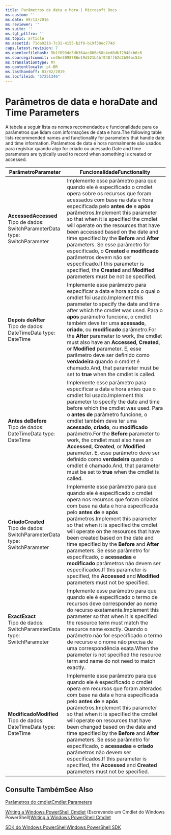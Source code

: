 ```yaml
---
title: Parâmetros de data e hora | Microsoft Docs
ms.custom: ''
ms.date: 09/13/2016
ms.reviewer: ''
ms.suite: ''
ms.tgt_pltfrm: ''
ms.topic: article
ms.assetid: 71da921b-7c32-4155-b2f8-b19f30ec774d
caps.latest.revision: 7
ms.openlocfilehash: 5b1f093de5db364ac806e58c4ed8dbf2948cb6c6
ms.sourcegitcommit: ce46e5098786e19d521b4bf948ff62d2b90bc53e
ms.translationtype: MT
ms.contentlocale: pt-BR
ms.lasthandoff: 03/02/2019
ms.locfileid: "57251346"
---
```

# <a name="date-and-time-parameters"></a><span data-ttu-id="1c3ce-102">Parâmetros de data e hora</span><span class="sxs-lookup"><span data-stu-id="1c3ce-102">Date and Time Parameters</span></span>

<span data-ttu-id="1c3ce-103">A tabela a seguir lista os nomes recomendados e funcionalidade para os parâmetros que lidam com informações de data e hora.</span><span class="sxs-lookup"><span data-stu-id="1c3ce-103">The following table lists recommended names and functionality for parameters that handle date and time information.</span></span> <span data-ttu-id="1c3ce-104">Parâmetros de data e hora normalmente são usados para registrar quando algo for criado ou acessado.</span><span class="sxs-lookup"><span data-stu-id="1c3ce-104">Date and time parameters are typically used to record when something is created or accessed.</span></span>

|<span data-ttu-id="1c3ce-105">Parâmetro</span><span class="sxs-lookup"><span data-stu-id="1c3ce-105">Parameter</span></span>|<span data-ttu-id="1c3ce-106">Funcionalidade</span><span class="sxs-lookup"><span data-stu-id="1c3ce-106">Functionality</span></span>|
|---|---|
|<span data-ttu-id="1c3ce-107">**Accessed**</span><span class="sxs-lookup"><span data-stu-id="1c3ce-107">**Accessed**</span></span><br><span data-ttu-id="1c3ce-108">Tipo de dados: SwitchParameter</span><span class="sxs-lookup"><span data-stu-id="1c3ce-108">Data type: SwitchParameter</span></span>|<span data-ttu-id="1c3ce-109">Implemente esse parâmetro para que quando ele é especificado o cmdlet opera sobre os recursos que foram acessados com base na data e hora especificada pelo **antes de** e **após** parâmetros.</span><span class="sxs-lookup"><span data-stu-id="1c3ce-109">Implement this parameter so that when it is specified the cmdlet will operate on the resources that have been accessed based on the date and time specified by the **Before** and **After** parameters.</span></span> <span data-ttu-id="1c3ce-110">Se esse parâmetro for especificado, o **Created** e **modificado** parâmetros devem não ser especificado.</span><span class="sxs-lookup"><span data-stu-id="1c3ce-110">If this parameter is specified, the **Created** and **Modified** parameters must be not be specified.</span></span>|
|<span data-ttu-id="1c3ce-111">**Depois de**</span><span class="sxs-lookup"><span data-stu-id="1c3ce-111">**After**</span></span><br><span data-ttu-id="1c3ce-112">Tipo de dados: DateTime</span><span class="sxs-lookup"><span data-stu-id="1c3ce-112">Data type: DateTime</span></span>|<span data-ttu-id="1c3ce-113">Implemente esse parâmetro para especificar a data e hora após o qual o cmdlet foi usado.</span><span class="sxs-lookup"><span data-stu-id="1c3ce-113">Implement this parameter to specify the date and time after which the cmdlet was used.</span></span> <span data-ttu-id="1c3ce-114">Para o **após** parâmetro funcione, o cmdlet também deve ter uma **acessado**, **criado**, ou **modificado** parâmetro.</span><span class="sxs-lookup"><span data-stu-id="1c3ce-114">For the **After** parameter to work, the cmdlet must also have an **Accessed**, **Created**, or **Modified** parameter.</span></span> <span data-ttu-id="1c3ce-115">E, esse parâmetro deve ser definido como **verdadeira** quando o cmdlet é chamado.</span><span class="sxs-lookup"><span data-stu-id="1c3ce-115">And, that parameter must be set to **true** when the cmdlet is called.</span></span>|
|<span data-ttu-id="1c3ce-116">**Antes de**</span><span class="sxs-lookup"><span data-stu-id="1c3ce-116">**Before**</span></span><br><span data-ttu-id="1c3ce-117">Tipo de dados: DateTime</span><span class="sxs-lookup"><span data-stu-id="1c3ce-117">Data type: DateTime</span></span>|<span data-ttu-id="1c3ce-118">Implemente esse parâmetro para especificar a data e hora antes que o cmdlet foi usado.</span><span class="sxs-lookup"><span data-stu-id="1c3ce-118">Implement this parameter to specify the date and time before which the cmdlet was used.</span></span> <span data-ttu-id="1c3ce-119">Para o **antes de** parâmetro funcione, o cmdlet também deve ter uma **acessado**, **criado**, ou **modificado** parâmetro.</span><span class="sxs-lookup"><span data-stu-id="1c3ce-119">For the **Before** parameter to work, the cmdlet must also have an **Accessed**, **Created**, or **Modified** parameter.</span></span> <span data-ttu-id="1c3ce-120">E, esse parâmetro deve ser definido como **verdadeira** quando o cmdlet é chamado.</span><span class="sxs-lookup"><span data-stu-id="1c3ce-120">And, that parameter must be set to **true** when the cmdlet is called.</span></span>|
|<span data-ttu-id="1c3ce-121">**Criado**</span><span class="sxs-lookup"><span data-stu-id="1c3ce-121">**Created**</span></span><br><span data-ttu-id="1c3ce-122">Tipo de dados: SwitchParameter</span><span class="sxs-lookup"><span data-stu-id="1c3ce-122">Data type: SwitchParameter</span></span>|<span data-ttu-id="1c3ce-123">Implemente esse parâmetro para que quando ele é especificado o cmdlet opera nos recursos que foram criados com base na data e hora especificada pelo **antes de** e **após** parâmetros.</span><span class="sxs-lookup"><span data-stu-id="1c3ce-123">Implement this parameter so that when it is specified the cmdlet will operate on the resources that have been created based on the date and time specified by the **Before** and **After** parameters.</span></span> <span data-ttu-id="1c3ce-124">Se esse parâmetro for especificado, o **acessadas** e **modificado** parâmetros não devem ser especificados.</span><span class="sxs-lookup"><span data-stu-id="1c3ce-124">If this parameter is specified, the **Accessed** and **Modified** parameters must not be specified.</span></span>|
|<span data-ttu-id="1c3ce-125">**Exact**</span><span class="sxs-lookup"><span data-stu-id="1c3ce-125">**Exact**</span></span><br><span data-ttu-id="1c3ce-126">Tipo de dados: SwitchParameter</span><span class="sxs-lookup"><span data-stu-id="1c3ce-126">Data type: SwitchParameter</span></span>|<span data-ttu-id="1c3ce-127">Implemente esse parâmetro para que quando ele é especificado o termo de recursos deve corresponder ao nome do recurso exatamente.</span><span class="sxs-lookup"><span data-stu-id="1c3ce-127">Implement this parameter so that when it is specified the resource term must match the resource name exactly.</span></span> <span data-ttu-id="1c3ce-128">Quando o parâmetro não for especificado o termo de recurso e o nome não precisa de uma correspondência exata.</span><span class="sxs-lookup"><span data-stu-id="1c3ce-128">When the parameter is not specified the resource term and name do not need to match exactly.</span></span>|
|<span data-ttu-id="1c3ce-129">**Modificado**</span><span class="sxs-lookup"><span data-stu-id="1c3ce-129">**Modified**</span></span><br><span data-ttu-id="1c3ce-130">Tipo de dados: DateTime</span><span class="sxs-lookup"><span data-stu-id="1c3ce-130">Data type: DateTime</span></span>|<span data-ttu-id="1c3ce-131">Implemente esse parâmetro para que quando ele é especificado o cmdlet opera em recursos que foram alterados com base na data e hora especificada pelo **antes de** e **após** parâmetros.</span><span class="sxs-lookup"><span data-stu-id="1c3ce-131">Implement this parameter so that when it is specified the cmdlet will operate on resources that have been changed based on the date and time specified by the **Before** and **After** parameters.</span></span> <span data-ttu-id="1c3ce-132">Se esse parâmetro for especificado, o **acessadas** e **criado** parâmetros não devem ser especificados.</span><span class="sxs-lookup"><span data-stu-id="1c3ce-132">If this parameter is specified, the **Accessed** and **Created** parameters must not be specified.</span></span>|
## <a name="see-also"></a><span data-ttu-id="1c3ce-133">Consulte Também</span><span class="sxs-lookup"><span data-stu-id="1c3ce-133">See Also</span></span>

[<span data-ttu-id="1c3ce-134">Parâmetros do cmdlet</span><span class="sxs-lookup"><span data-stu-id="1c3ce-134">Cmdlet Parameters</span></span>](./cmdlet-parameters.md)

<span data-ttu-id="1c3ce-135">[Writing a Windows PowerShell Cmdlet](./writing-a-windows-powershell-cmdlet.md) (Escrevendo um Cmdlet do Windows PowerShell)</span><span class="sxs-lookup"><span data-stu-id="1c3ce-135">[Writing a Windows PowerShell Cmdlet](./writing-a-windows-powershell-cmdlet.md)</span></span>

[<span data-ttu-id="1c3ce-136">SDK do Windows PowerShell</span><span class="sxs-lookup"><span data-stu-id="1c3ce-136">Windows PowerShell SDK</span></span>](../windows-powershell-reference.md)
